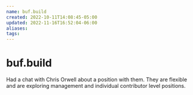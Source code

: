 ```yaml
---
name: buf.build
created: 2022-10-11T14:08:45-05:00
updated: 2022-11-16T16:52:04-06:00
aliases: 
tags: 
---
```

# buf.build

Had a chat with Chris Orwell about a position with them. They are flexible and are exploring management and individual contributor level positions.